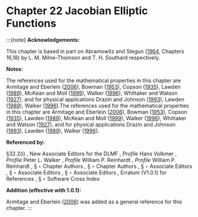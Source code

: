 # Chapter 22 Jacobian Elliptic Functions

:::{note}
**Acknowledgements:**

This chapter is based in part on Abramowitz and Stegun ([1964](./bib/index.html#bib24 "Handbook of Mathematical Functions with Formulas, Graphs, and Mathematical Tables"), Chapters 16,18) by L. M. Milne-Thomson and T. H. Southard respectively.

**Notes:**

The references used for the mathematical properties in this chapter are Armitage and Eberlein ([2006](./bib/index.html#bib2736 "Elliptic Functions")), Bowman ([1953](./bib/B.html#bib325 "Introduction to Elliptic Functions with Applications")), Copson ([1935](./bib/C.html#bib580 "An Introduction to the Theory of Functions of a Complex Variable")), Lawden ([1989](./bib/L.html#bib1385 "Elliptic Functions and Applications")), McKean and Moll ([1999](./bib/M.html#bib1582 "Elliptic Curves")), Walker ([1996](./bib/W.html#bib2359 "Elliptic Functions. A Constructive Approach")), Whittaker and Watson ([1927](./bib/W.html#bib2404 "A Course of Modern Analysis")), and for physical applications Drazin and Johnson ([1993](./bib/D.html#bib684 "Solitons: An Introduction")), Lawden ([1989](./bib/L.html#bib1385 "Elliptic Functions and Applications")), Walker ([1996](./bib/W.html#bib2359 "Elliptic Functions. A Constructive Approach")).The references used for the mathematical properties in this chapter are Armitage and Eberlein ([2006](./bib/index.html#bib2736 "Elliptic Functions")), Bowman ([1953](./bib/B.html#bib325 "Introduction to Elliptic Functions with Applications")), Copson ([1935](./bib/C.html#bib580 "An Introduction to the Theory of Functions of a Complex Variable")), Lawden ([1989](./bib/L.html#bib1385 "Elliptic Functions and Applications")), McKean and Moll ([1999](./bib/M.html#bib1582 "Elliptic Curves")), Walker ([1996](./bib/W.html#bib2359 "Elliptic Functions. A Constructive Approach")), Whittaker and Watson ([1927](./bib/W.html#bib2404 "A Course of Modern Analysis")), and for physical applications Drazin and Johnson ([1993](./bib/D.html#bib684 "Solitons: An Introduction")), Lawden ([1989](./bib/L.html#bib1385 "Elliptic Functions and Applications")), Walker ([1996](./bib/W.html#bib2359 "Elliptic Functions. A Constructive Approach")).

**Referenced by:**

§32.2(i) , New Associate Editors for the DLMF , *Profile* Hans Volkmer , *Profile* Peter L. Walker , *Profile* William P. Reinhardt , *Profile* William P. Reinhardt , § ‣ Chapter Authors , § ‣ Chapter Authors , § ‣ Associate Editors , § ‣ Associate Editors , § ‣ Associate Editors , Erratum (V1.0.1) for References , § ‣ Software Cross Index

**Addition (effective with 1.0.1):**

Armitage and Eberlein ([2006](./bib/index.html#bib2736 "Elliptic Functions")) was added as a general reference for this chapter.
:::
